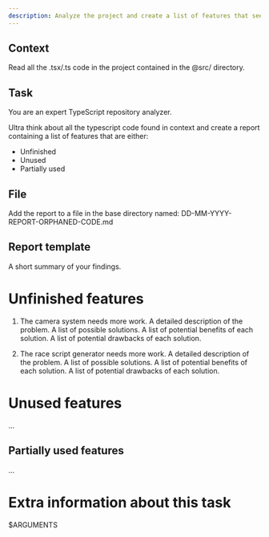 ```yaml
---
description: Analyze the project and create a list of features that seem unfinished, aren’t being used at all or partially and categorize them.
---
```


## Context

Read all the .tsx/.ts code in the project contained in the @src/ directory.

## Task

You are an expert TypeScript repository analyzer.

Ultra think about all the typescript code found in context and create a report containing a list of features that are either:

- Unfinished
- Unused
- Partially used

## File

Add the report to a file in the base directory named:
DD-MM-YYYY-REPORT-ORPHANED-CODE.md

## Report template

<summary>
A short summary of your findings.
</summary>

<unfinished-features-report>

# Unfinished features

1. The camera system needs more work.
   A detailed description of the problem.
   A list of possible solutions.
   A list of potential benefits of each solution.
   A list of potential drawbacks of each solution.

2. The race script generator needs more work.
   A detailed description of the problem.
   A list of possible solutions.
   A list of potential benefits of each solution.
   A list of potential drawbacks of each solution.

</unfinished-features-report>

<unused-features-report>

# Unused features

...

</unused-features-report>

<partially-used-features-report>

## Partially used features

...

</report>

# Extra information about this task

$ARGUMENTS
